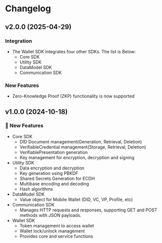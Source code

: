 # Changelog

## v2.0.0 (2025-04-29)

### Integration
- The Wallet SDK integrates four other SDKs. The list is Below:
    - Core SDK
    - Utility SDK
    - DataModel SDK
    - Communication SDK
    
### New Features
- Zero-Knowledge Proof (ZKP) functionality is now supported


## v1.0.0 (2024-10-18)

### 🚀 New Features
- Core SDK
    - DID Document management(Generation, Retrieval, Deletion)
    - VerifiableCredential management(Storage, Retrieval, Deletion)
    - VerifiablePresentation generation
    - Key management for encryption, decryption and signing
- Utility SDK
    - Data encryption and decryption
    - Key generation using PBKDF
    - Shared Secrets Generation for ECDH
    - Multibase encoding and decoding
    - Hash algorithms
- DataModel SDK
    - Value object for Mobile Wallet (DID, VC, VP, Profile, etc)
- Communication SDK
    - Manages HTTP requests and responses, supporting GET and POST methods with JSON payloads.
- Wallet SDK
    - Token management to access wallet
    - Wallet lock/unlock management
    - Provides core and service functions
